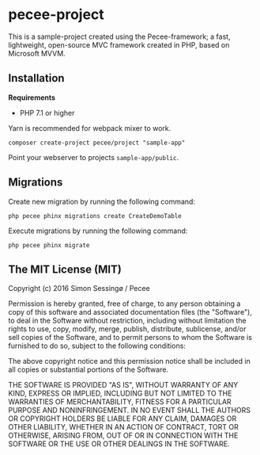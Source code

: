 # pecee-project

This is a sample-project created using the Pecee-framework; a fast, lightweight, open-source MVC framework created in PHP, based on Microsoft MVVM.

## Installation

**Requirements**
- PHP 7.1 or higher

Yarn is recommended for webpack mixer to work.

```
composer create-project pecee/project "sample-app"
```

Point your webserver to projects `sample-app/public`.

## Migrations

Create new migration by running the following command:

```
php pecee phinx migrations create CreateDemoTable
```

Execute migrations by running the following command:

```
php pecee phinx migrate
```

## The MIT License (MIT)

Copyright (c) 2016 Simon Sessingø / Pecee

Permission is hereby granted, free of charge, to any person obtaining a copy
of this software and associated documentation files (the "Software"), to deal
in the Software without restriction, including without limitation the rights
to use, copy, modify, merge, publish, distribute, sublicense, and/or sell
copies of the Software, and to permit persons to whom the Software is
furnished to do so, subject to the following conditions:

The above copyright notice and this permission notice shall be included in all
copies or substantial portions of the Software.

THE SOFTWARE IS PROVIDED "AS IS", WITHOUT WARRANTY OF ANY KIND, EXPRESS OR
IMPLIED, INCLUDING BUT NOT LIMITED TO THE WARRANTIES OF MERCHANTABILITY,
FITNESS FOR A PARTICULAR PURPOSE AND NONINFRINGEMENT. IN NO EVENT SHALL THE
AUTHORS OR COPYRIGHT HOLDERS BE LIABLE FOR ANY CLAIM, DAMAGES OR OTHER
LIABILITY, WHETHER IN AN ACTION OF CONTRACT, TORT OR OTHERWISE, ARISING FROM,
OUT OF OR IN CONNECTION WITH THE SOFTWARE OR THE USE OR OTHER DEALINGS IN THE
SOFTWARE.
